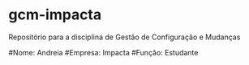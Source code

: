 # gcm-impacta
Repositório para a disciplina de Gestão de Configuração e Mudanças

#Nome: Andreia
#Empresa: Impacta
#Função: Estudante

